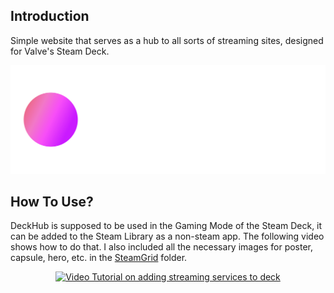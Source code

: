 ## Introduction
Simple website that serves as a hub to all sorts of streaming sites, designed for Valve's Steam Deck.
<p align="center"><a href="https://frietvorkje69.github.io/DeckHub/" target="_blank"><img src="https://github.com/Frietvorkje69/DeckHub/blob/master/steamgrid/logo.png?raw=true" width="700" alt="DeckHub Banner"></a></p>

## How To Use?
DeckHub is supposed to be used in the Gaming Mode of the Steam Deck, it can be added to the Steam Library as a non-steam app. The following video shows how to do that. I also included all the necessary images for poster, capsule, hero, etc. in the <a href="https://github.com/Frietvorkje69/DeckHub/tree/master/SteamGrid" target="_blank">SteamGrid</a> folder.

<p align="center"><a href="https://youtu.be/RCVy2BzxzN8" target="_blank"><img src="https://i.ytimg.com/vi/RCVy2BzxzN8/maxresdefault.jpg" width="700" alt="Video Tutorial on adding streaming services to deck"></a></p>
